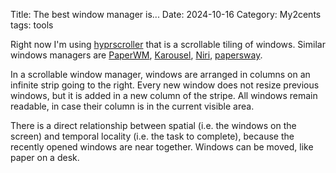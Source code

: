Title: The best window manager is...
Date: 2024-10-16
Category: My2cents
tags: tools

Right now I'm using [hyprscroller](https://github.com/dawsers/hyprscroller) that is a scrollable tiling of windows. Similar windows managers are [PaperWM](https://github.com/paperwm/PaperWM), [Karousel](https://github.com/peterfajdiga/karousel), [Niri](https://github.com/YaLTeR/niri), [papersway](https://spwhitton.name/tech/code/papersway/).

In a scrollable window manager, windows are arranged in columns on an infinite strip going to the right. Every new window does not resize previous windows, but it is added in a new column of the stripe. All windows remain readable, in case their column is in the current visible area. 

There is a direct relationship between spatial (i.e. the windows on the screen) and temporal locality (i.e. the task to complete), because the recently opened windows are near together. Windows can be moved, like paper on a desk.



